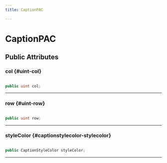 ```yaml
---
title: CaptionPAC

---
```


# CaptionPAC










## Public Attributes

### col {#uint-col}

```csharp

public uint col;

```






-----------

### row {#uint-row}

```csharp

public uint row;

```






-----------

### styleColor {#captionstylecolor-stylecolor}

```csharp

public CaptionStyleColor styleColor;

```






-----------

